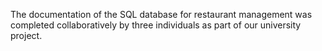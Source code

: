 The documentation of the SQL database for restaurant management was completed collaboratively by three individuals as part of our university project.
